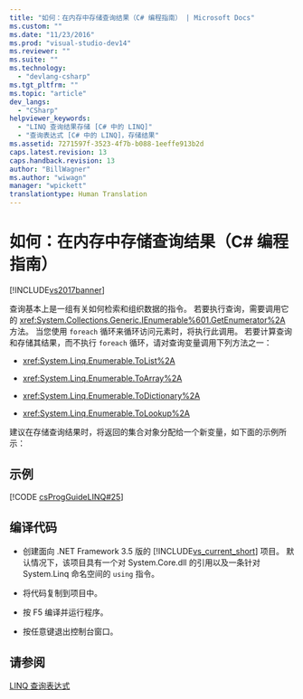 ```yaml
---
title: "如何：在内存中存储查询结果（C# 编程指南） | Microsoft Docs"
ms.custom: ""
ms.date: "11/23/2016"
ms.prod: "visual-studio-dev14"
ms.reviewer: ""
ms.suite: ""
ms.technology: 
  - "devlang-csharp"
ms.tgt_pltfrm: ""
ms.topic: "article"
dev_langs: 
  - "CSharp"
helpviewer_keywords: 
  - "LINQ 查询结果存储 [C# 中的 LINQ]"
  - "查询表达式 [C# 中的 LINQ]，存储结果"
ms.assetid: 7271597f-3523-4f7b-b088-1eeffe913b2d
caps.latest.revision: 13
caps.handback.revision: 13
author: "BillWagner"
ms.author: "wiwagn"
manager: "wpickett"
translationtype: Human Translation
---
```

# 如何：在内存中存储查询结果（C# 编程指南）
[!INCLUDE[vs2017banner](../../../csharp/includes/vs2017banner.md)]

查询基本上是一组有关如何检索和组织数据的指令。  若要执行查询，需要调用它的 <xref:System.Collections.Generic.IEnumerable%601.GetEnumerator%2A> 方法。  当您使用 `foreach` 循环来循环访问元素时，将执行此调用。  若要计算查询和存储其结果，而不执行 `foreach` 循环，请对查询变量调用下列方法之一：  
  
-   <xref:System.Linq.Enumerable.ToList%2A>  
  
-   <xref:System.Linq.Enumerable.ToArray%2A>  
  
-   <xref:System.Linq.Enumerable.ToDictionary%2A>  
  
-   <xref:System.Linq.Enumerable.ToLookup%2A>  
  
 建议在存储查询结果时，将返回的集合对象分配给一个新变量，如下面的示例所示：  
  
## 示例  
 [!CODE [csProgGuideLINQ#25](../CodeSnippet/VS_Snippets_VBCSharp/csProgGuideLINQ#25)]  
  
## 编译代码  
  
-   创建面向 .NET Framework 3.5 版的 [!INCLUDE[vs_current_short](../../../csharp/programming-guide/classes-and-structs/includes/vs_current_short_md.md)] 项目。  默认情况下，该项目具有一个对 System.Core.dll 的引用以及一条针对 System.Linq 命名空间的 `using` 指令。  
  
-   将代码复制到项目中。  
  
-   按 F5 编译并运行程序。  
  
-   按任意键退出控制台窗口。  
  
## 请参阅  
 [LINQ 查询表达式](../../../csharp/programming-guide/linq-query-expressions/index.md)